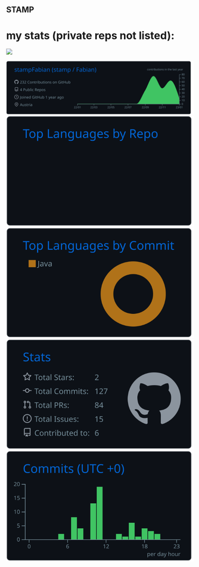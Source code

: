 ## STAMP






# my stats (private reps not listed):
![](https://github.com/stampFabian/hacker.gif)

[![](https://raw.githubusercontent.com/stampFabian/stampFabian/master/profile-summary-card-output/github_dark/0-profile-details.svg)](https://github.com/vn7n24fzkq/github-profile-summary-cards)
[![](https://raw.githubusercontent.com/stampFabian/stampFabian/master/profile-summary-card-output/github_dark/1-repos-per-language.svg)](https://github.com/vn7n24fzkq/github-profile-summary-cards) [![](https://raw.githubusercontent.com/stampFabian/stampFabian/master/profile-summary-card-output/github_dark/2-most-commit-language.svg)](https://github.com/vn7n24fzkq/github-profile-summary-cards)
[![](https://raw.githubusercontent.com/stampFabian/stampFabian/master/profile-summary-card-output/github_dark/3-stats.svg)](https://github.com/vn7n24fzkq/github-profile-summary-cards) [![](https://raw.githubusercontent.com/stampFabian/stampFabian/master/profile-summary-card-output/github_dark/4-productive-time.svg)](https://github.com/vn7n24fzkq/github-profile-summary-cards)
